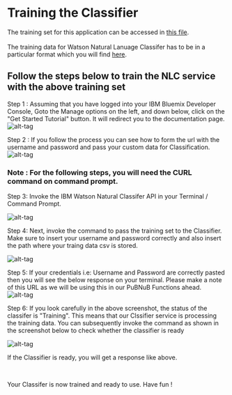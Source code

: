 # Training the Classifier
 
 The training set for this application can be accessed in [this file](train.csv).
 <br>
  <br>
The training data for Watson Natural Lanuage Classifer has to be in a particular format which you will find [here](https://console.bluemix.net/docs/services/natural-language-classifier/using-your-data.html#using-your-own-data). 


 
## Follow the steps below to train the NLC service with the above training set
  
Step 1 : Assuming that you have logged into your IBM Bluemix Developer Console, Goto the Manage options on the left, 
         and down below, click on the "Get Started Tutorial" button. It will redirect you to the documentation page.      
        ![alt-tag](https://github.com/shyampurk/eventFeedbackClassifier/blob/master/screenshots/trainingClassifier/watsonAPIstep4.png)

Step 2 : If you follow the process you can see how to form the url with the username and password and pass your custom data for Classification. 
   ![alt-tag](https://github.com/shyampurk/eventFeedbackClassifier/blob/master/screenshots/trainingClassifier/watsonAPIstep4A.png)
        

### Note : For the following steps, you will need the CURL command on command prompt. 

        
Step 3: Invoke the IBM Watson Natural Classifer API in your Terminal / Command Prompt.   

![alt-tag](https://github.com/shyampurk/eventFeedbackClassifier/blob/master/screenshots/trainingClassifier/watsonAPIstep9.png)

Step 4: Next, invoke the command to pass the training set to the Classifier. Make sure to insert your username and password correctly and also insert the path where your traing data csv is stored. 

![alt-tag](https://github.com/shyampurk/eventFeedbackClassifier/blob/master/screenshots/trainingClassifier/watsonAPIstep10.png)

Step 5: If your credentials i.e: Username and Password are correctly pasted then you will see the below response on your terminal. Please make a note of this URL as we will be using this in our PuBNuB Functions ahead.  ![alt-tag](https://github.com/shyampurk/eventFeedbackClassifier/blob/master/screenshots/trainingClassifier/watsonAPIstep11.png)

Step 6: If you look carefully in the above screenshot, the status of the classifer is "Training". This means that our Clssifier service is processing the training data. You can subsequently invoke the command as shown in the screenshot below to check whether the classifier is ready  

![alt-tag](https://github.com/shyampurk/eventFeedbackClassifier/blob/master/screenshots/trainingClassifier/watsonAPIstep12.png)

If the Classifier is ready, you will get a response like above. 

<br>

Your Classifer is now trained and ready to use. Have fun !
